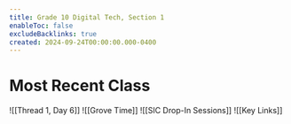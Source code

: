 ```yaml
---
title: Grade 10 Digital Tech, Section 1
enableToc: false
excludeBacklinks: true
created: 2024-09-24T00:00:00.000-0400
---
```

# Most Recent Class
![[Thread 1, Day 6]] 
![[Grove Time]]
![[SIC Drop-In Sessions]]
![[Key Links]]